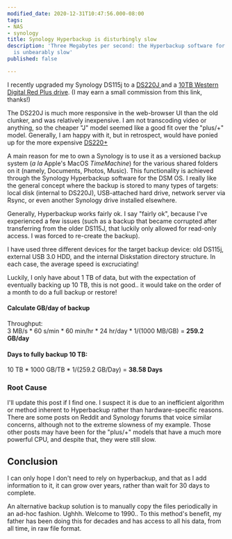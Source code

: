 ```yaml
---
modified_date: 2020-12-31T10:47:56.000-08:00
tags:
- NAS
- synology
title: Synology Hyperbackup is disturbingly slow
description: 'Three Megabytes per second: the Hyperbackup software for Synology NAS
  is unbearably slow'
published: false

---
```

I recently upgraded my Synology DS115j to a [DS220J ](https://www.amazon.com/Synology-DiskStation-Business-Storage-Operating/dp/B097Z21C5W?crid=KK2TJOEA7Y4A&keywords=synology%2Bds220j&qid=1649178627&sprefix=synology%2Bds220j%2Caps%2C233&sr=8-3&th=1&linkCode=ll1&tag=thermal002-20&linkId=a63a5078ba7dbce41f59b5b6fd452880&language=en_US&ref_=as_li_ss_tl "DS220J")and a [10TB Western Digital Red Plus drive](https://www.amazon.com/s?k=WD+Red+plus+10+tb&crid=2TLKWOSWVI6Q1&sprefix=wd+red+plus+10+t%2Caps%2C150&linkCode=ll2&tag=thermal002-20&linkId=36b3135849d7ea2508d2dece9a1127bd&language=en_US&ref_=as_li_ss_tl). (I may earn a small commission from this link, thanks!)

The DS220J is much more responsive in the web-browser UI than the old clunker, and was relatively inexpensive. I am not transcoding video or anything, so the cheaper "J" model seemed like a good fit over the "plus/+" model. Generally, I am happy with it, but in retrospect, would have ponied up for the more expensive [DS220+](https://www.amazon.com/Synology-Bay-DiskStation-DS220-Diskless/dp/B087ZCBWFH?crid=3QCFGLHTFERV4&keywords=synology+ds222%2B&qid=1649179347&sprefix=synology+ds222%2B%2Caps%2C130&sr=8-3&linkCode=ll1&tag=thermal002-20&linkId=1cd1fc5ad53e7939832efef95e771c18&language=en_US&ref_=as_li_ss_tl)

A main reason for me to own a Synology is to use it as a versioned backup system (_a la_ Apple's MacOS _TimeMachine_) for the various shared folders on it (namely, Documents, Photos, Music). This functionality is achieved through the Synology Hyperbackup software for the DSM OS. I really like the general concept where the backup is stored to many types of targets: local disk (internal to DS220J), USB-attached hard drive, network server via Rsync, or even another Synology drive installed elsewhere.

Generally, Hyperbackup works fairly ok. I say "fairly ok", because I've experienced a few issues (such as a backup that became corrupted after transferring from the older DS115J, that luckily only allowed for read-only access. I was forced to re-create the backup).

I have used three different devices for the target backup device: old DS115j, external USB 3.0 HDD, and the internal Diskstation directory structure. In each case, the average speed is excruciating!

Luckily, I only have about 1 TB of data, but with the expectation of eventually backing up 10 TB, this is not good.. it would take on the order of a month to do a full backup or restore!

#### Calculate GB/day of backup

Throughput:  
3 MB/s * 60 s/min * 60 min/hr * 24 hr/day * 1/(1000 MB/GB) = **259.2 GB/day**

#### Days to fully backup 10 TB:

10 TB * 1000 GB/TB * 1/(259.2 GB/Day) = **38.58 Days**

### Root Cause

I'll update this post if I find one. I suspect it is due to an inefficient algorithm or method inherent to Hyperbackup rather than hardware-specific reasons. There are some posts on Reddit and Synology forums that voice similar concerns, although not to the extreme slowness of my example. Those other posts may have been for the "plus/+" models that have a much more powerful CPU, and despite that, they were still slow.

## Conclusion

I can only hope I don't need to rely on hyperbackup, and that as I add information to it, it can grow over years, rather than wait for 30 days to complete.

An alternative backup solution is to manually copy the files periodically in an ad-hoc fashion. Ughhh. Welcome to 1990.. To this method's benefit, my father has been doing this for decades and has access to all his data, from all time, in raw file format.